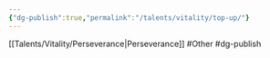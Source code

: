 ```yaml
---
{"dg-publish":true,"permalink":"/talents/vitality/top-up/"}
---
```


[[Talents/Vitality/Perseverance\|Perseverance]]
#Other #dg-publish